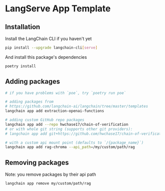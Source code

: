 # LangServe App Template

## Installation

Install the LangChain CLI if you haven't yet

```bash
pip install --upgrade langchain-cli[serve]
```

And install this package's dependencies

```bash
poetry install
```

## Adding packages

```bash
# if you have problems with `poe`, try `poetry run poe`

# adding packages from 
# https://github.com/langchain-ai/langchain/tree/master/templates
langchain app add extraction-openai-functions

# adding custom GitHub repo packages
langchain app add --repo hwchase17/chain-of-verification
# or with whole git string (supports other git providers):
# langchain app add git+https://github.com/hwchase17/chain-of-verification

# with a custom api mount point (defaults to `/{package_name}`)
langchain app add rag-chroma --api_path=/my/custom/path/rag
```

## Removing packages

Note: you remove packages by their api path

```bash
langchain app remove my/custom/path/rag
```
